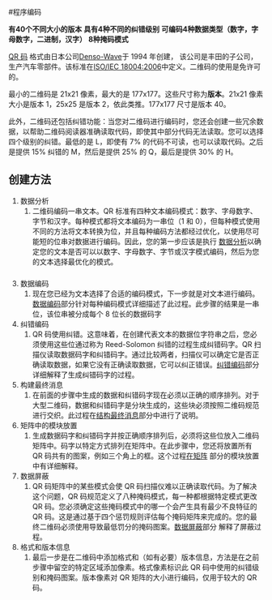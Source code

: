 #程序编码

**有40个不同大小的版本**
**具有4种不同的纠错级别**
**可编码4种数据类型（数字，字母数字，二进制，汉字）**
**8种掩码模式**



[QR 码](http://en.wikipedia.org/wiki/QR_Code) 格式由日本公司[Denso-Wave](http://www.denso-wave.com/)于 1994 年创建， 该公司是丰田的子公司，生产汽车零部件。该标准在[ISO/IEC 18004:2006](http://www.iso.org/iso/catalogue_detail?csnumber=43655)中定义。二维码的使用是免许可的。

最小的二维码是 21x21 像素，最大的是 177x177。这些尺寸称为**版本**。21x21 像素大小是版本 1，25x25 是版本 2，依此类推。177x177 尺寸是版本 40。


此外，二维码还包括纠错功能：当您对二维码进行编码时，您还会创建一些冗余数据，以帮助二维码阅读器准确读取代码，即使其中部分代码无法读取。您可以选择四个级别的纠错。最低的是 L，即使有 7% 的代码不可读，也可以读取代码。之后是提供 15% 纠错的 M，然后是提供 25% 的 Q，最后是提供 30% 的 H。


## 创建方法


1. 数据分析
	1. 二维码编码一串文本。QR 标准有四种文本编码模式：数字、字母数字、字节和汉字。每种模式都将文本编码为一串位（1 和 0），但每种模式使用不同的方法将文本转换为位，并且每种编码方法都经过优化，以使用尽可能短的位串对数据进行编码。因此，您的第一步应该是执行 [数据分析](https://www.thonky.com/qr-code-tutorial/data-analysis)以确定您的文本是否可以以数字、字母数字、字节或汉字模式编码，然后为您的文本选择最优化的模式。

### 


3. 数据编码
	1. 现在您已经为文本选择了合适的编码模式，下一步就是对文本进行编码。[数据编码](https://www.thonky.com/qr-code-tutorial/data-encoding)部分针对每种编码模式详细描述了此过程。此步骤的结果是一串位，该位串被分成每个 8 位长的数据码字
4. 纠错编码
	1. QR 码使用纠错。这意味着，在创建代表文本的数据位字符串之后，您必须使用这些位通过称为 Reed-Solomon 纠错的过程生成纠错码字。QR 扫描仪读取数据码字和纠错码字。通过比较两者，扫描仪可以确定它是否正确读取数据，如果它没有正确读取数据，它可以纠正错误。[纠错编码](https://www.thonky.com/qr-code-tutorial/error-correction-coding)部分详细解释了生成纠错码字的过程。
5. 构建最终消息
	1. 在前面的步骤中生成的数据和纠错码字现在必须以正确的顺序排列。对于大型二维码，数据和纠错码字是分块生成的，这些块必须按照二维码规范进行交织。此过程在[结构最终消息](https://www.thonky.com/qr-code-tutorial/structure-final-message)部分中进行了说明。
6. 矩阵中的模块放置
	1. 生成数据码字和纠错码字并按正确顺序排列后，必须将这些位放入二维码矩阵中。码字以特定方式排列在矩阵中。在此步骤中，您还将放置所有 QR 码共有的图案，例如三个角上的框。这个过程[在矩阵](https://www.thonky.com/qr-code-tutorial/module-placement-matrix) 部分的模块放置中有详细解释。
7. 数据屏蔽
	1. QR 码矩阵中的某些模式会使 QR 码扫描仪难以正确读取代码。为了解决这个问题，QR 码规范定义了八种掩码模式，每一种都根据特定模式更改 QR 码。您必须确定这些掩码模式中的哪一个会产生具有最少不良特征的 QR 码。这是通过基于四个惩罚规则评估每个掩码矩阵来完成的。您的最终二维码必须使用导致最低罚分的掩码图案。[数据屏蔽](https://www.thonky.com/qr-code-tutorial/data-masking)部分 解释了屏蔽过程。
8. 格式和版本信息
	1. 最后一步是在二维码中添加格式和（如有必要）版本信息，方法是在之前步骤中留空的特定区域添加像素。格式像素标识此 QR 码中使用的纠错级别和掩码图案。版本像素对 QR 矩阵的大小进行编码，仅用于较大的 QR 码。



























